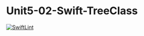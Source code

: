 # Unit5-02-Swift-TreeClass
[![SwiftLint](https://github.com/ICS4U-Programming-RemyS/Unit5-02-Swift-TreeClass/workflows/SwiftLint/badge.svg)](https://github.com/ICS4U-Programming-RemyS/Unit5-02-Swift-TreeClass/actions)
